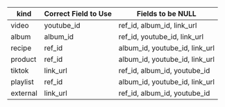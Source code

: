 | kind     | Correct Field to Use | Fields to be NULL                |
|----------|----------------------|----------------------------------|
| video    | youtube_id           | ref_id, album_id, link_url       |
| album    | album_id             | ref_id, youtube_id, link_url     |
| recipe   | ref_id               | album_id, youtube_id, link_url   |
| product  | ref_id               | album_id, youtube_id, link_url   |
| tiktok   | link_url             | ref_id, album_id, youtube_id     |
| playlist | ref_id               | album_id, youtube_id, link_url   |
| external | link_url             | ref_id, album_id, youtube_id     |
